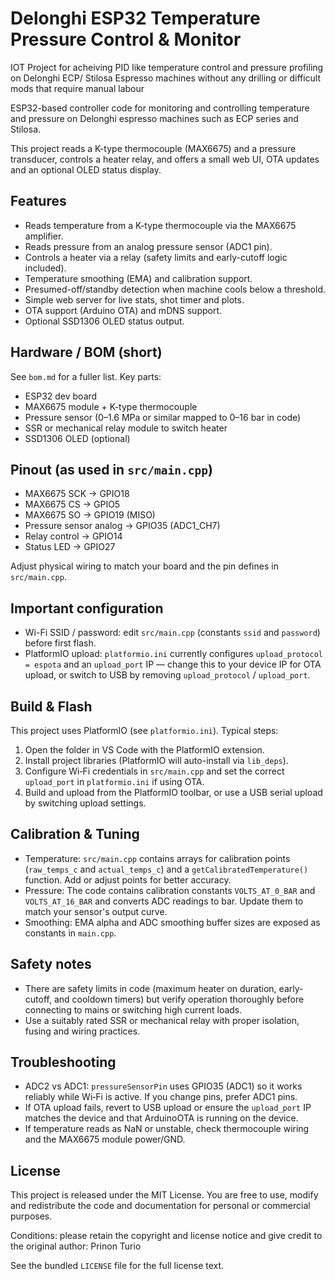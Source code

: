 # Delonghi ESP32 Temperature Pressure Control & Monitor
IOT Project for acheiving PID like temperature control and pressure profiling on Delonghi ECP/ Stilosa Espresso machines without any drilling or difficult mods that require manual labour

ESP32-based controller code for monitoring and controlling temperature and pressure on Delonghi espresso machines such as ECP series and Stilosa. 

This project reads a K-type thermocouple (MAX6675) and a pressure transducer, controls a heater relay, and offers a small web UI, OTA updates and an optional OLED status display.


## Features
- Reads temperature from a K-type thermocouple via the MAX6675 amplifier.
- Reads pressure from an analog pressure sensor (ADC1 pin).
- Controls a heater via a relay (safety limits and early-cutoff logic included).
- Temperature smoothing (EMA) and calibration support.
- Presumed-off/standby detection when machine cools below a threshold.
- Simple web server for live stats, shot timer and plots.
- OTA support (Arduino OTA) and mDNS support.
- Optional SSD1306 OLED status output.

## Hardware / BOM (short)
See `bom.md` for a fuller list. Key parts:
- ESP32 dev board
- MAX6675 module + K-type thermocouple
- Pressure sensor (0–1.6 MPa or similar mapped to 0–16 bar in code)
- SSR or mechanical relay module to switch heater
- SSD1306 OLED (optional)

## Pinout (as used in `src/main.cpp`)
- MAX6675 SCK -> GPIO18
- MAX6675 CS  -> GPIO5
- MAX6675 SO  -> GPIO19 (MISO)
- Pressure sensor analog -> GPIO35 (ADC1_CH7)
- Relay control -> GPIO14
- Status LED -> GPIO27

Adjust physical wiring to match your board and the pin defines in `src/main.cpp`.

## Important configuration
- Wi-Fi SSID / password: edit `src/main.cpp` (constants `ssid` and `password`) before first flash.
- PlatformIO upload: `platformio.ini` currently configures `upload_protocol = espota` and an `upload_port` IP — change this to your device IP for OTA upload, or switch to USB by removing `upload_protocol` / `upload_port`.

## Build & Flash
This project uses PlatformIO (see `platformio.ini`). Typical steps:

1. Open the folder in VS Code with the PlatformIO extension.
2. Install project libraries (PlatformIO will auto-install via `lib_deps`).
3. Configure Wi‑Fi credentials in `src/main.cpp` and set the correct `upload_port` in `platformio.ini` if using OTA.
4. Build and upload from the PlatformIO toolbar, or use a USB serial upload by switching upload settings.

## Calibration & Tuning
- Temperature: `src/main.cpp` contains arrays for calibration points (`raw_temps_c` and `actual_temps_c`) and a `getCalibratedTemperature()` function. Add or adjust points for better accuracy.
- Pressure: The code contains calibration constants `VOLTS_AT_0_BAR` and `VOLTS_AT_16_BAR` and converts ADC readings to bar. Update them to match your sensor's output curve.
- Smoothing: EMA alpha and ADC smoothing buffer sizes are exposed as constants in `main.cpp`.

## Safety notes
- There are safety limits in code (maximum heater on duration, early-cutoff, and cooldown timers) but verify operation thoroughly before connecting to mains or switching high current loads.
- Use a suitably rated SSR or mechanical relay with proper isolation, fusing and wiring practices.

## Troubleshooting
- ADC2 vs ADC1: `pressureSensorPin` uses GPIO35 (ADC1) so it works reliably while Wi‑Fi is active. If you change pins, prefer ADC1 pins.
- If OTA upload fails, revert to USB upload or ensure the `upload_port` IP matches the device and that ArduinoOTA is running on the device.
- If temperature reads as NaN or unstable, check thermocouple wiring and the MAX6675 module power/GND.

## License
This project is released under the MIT License. You are free to use, modify and redistribute the code and documentation for personal or commercial purposes.

Conditions: please retain the copyright and license notice and give credit to the original author: Prinon Turio

See the bundled `LICENSE` file for the full license text.


